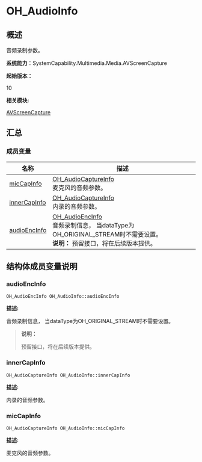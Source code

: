 # OH_AudioInfo


## 概述

音频录制参数。

**系统能力**：SystemCapability.Multimedia.Media.AVScreenCapture

**起始版本：**

10

**相关模块:**

[AVScreenCapture](_a_v_screen_capture.md)


## 汇总


### 成员变量

| 名称 | 描述 | 
| -------- | -------- |
| [micCapInfo](#miccapinfo) | [OH_AudioCaptureInfo](_o_h___audio_capture_info.md)<br/>麦克风的音频参数。 | 
| [innerCapInfo](#innercapinfo) | [OH_AudioCaptureInfo](_o_h___audio_capture_info.md)<br/>内录的音频参数。 | 
| [audioEncInfo](#audioencinfo) | [OH_AudioEncInfo](_o_h___audio_enc_info.md)<br/>音频录制信息， 当dataType为OH_ORIGINAL_STREAM时不需要设置。<br>**说明：** 预留接口，将在后续版本提供。 | 


## 结构体成员变量说明


### audioEncInfo

```
OH_AudioEncInfo OH_AudioInfo::audioEncInfo
```

**描述:**

音频录制信息， 当dataType为OH_ORIGINAL_STREAM时不需要设置。

> **说明：** 
> 
> 预留接口，将在后续版本提供。


### innerCapInfo

```
OH_AudioCaptureInfo OH_AudioInfo::innerCapInfo
```

**描述:**

内录的音频参数。


### micCapInfo

```
OH_AudioCaptureInfo OH_AudioInfo::micCapInfo
```

**描述:**

麦克风的音频参数。
